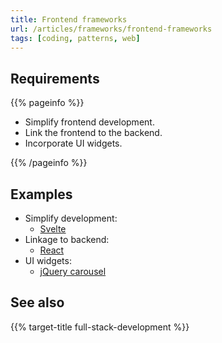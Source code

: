 ```yaml
---
title: Frontend frameworks
url: /articles/frameworks/frontend-frameworks
tags: [coding, patterns, web]
---
```


## Requirements

{{% pageinfo %}}

* Simplify frontend development.
* Link the frontend to the backend.
* Incorporate UI widgets.

{{% /pageinfo %}}

## Examples

* Simplify development:
  * [Svelte](https://svelte.dev/)
* Linkage to backend:
  * [React](https://react.dev/)
* UI widgets:
  * [jQuery carousel](https://plugins.jquery.com/tag/carousel)

## See also

{{% target-title full-stack-development %}}
